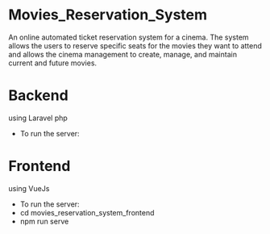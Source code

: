 # Movies_Reservation_System
An online automated ticket reservation system for a cinema. The system allows the users to reserve specific seats for the movies they want to attend and allows the cinema management to create, manage, and maintain current and future movies.

# Backend
using Laravel php
*  To run the server:

# Frontend
using VueJs
*  To run the server:
*    cd movies_reservation_system_frontend
*    npm run serve

 

